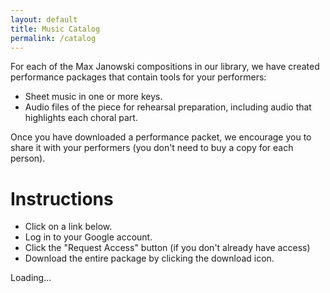 ```yaml
---
layout: default
title: Music Catalog
permalink: /catalog
---
```


For each of the Max Janowski compositions in our library, we have created
performance packages that contain tools for your performers:

* Sheet music in one or more keys.
* Audio files of the piece for rehearsal preparation, including audio that highlights each choral part.

Once you have downloaded a performance packet, we encourage you to share it
with your performers (you don't need to buy a copy for each person).

# Instructions

* Click on a link below.
* Log in to your Google account.
* Click the "Request Access" button (if you don't already have access)
* Download the entire package by clicking the download icon.

<div id="editions-list" class="editions-list">
<span class="loading">Loading...</span>
</div>

<script>
function loadZipLinks(json) {
  let list = json
    .sort((a,b)=> {
      return a['title'].toLowerCase().localeCompare(b['title'].toLowerCase());
    })
    .map( e => {
      return `<div>${e.sku}</div><div>
          <a href="${e.url}" title="Access and download this piece.">
            ${e.title}
          </a>
        </div>`;
    });

  document.getElementById('editions-list').innerHTML = '<div>Number</div><div>Title</div>'+list.join('');
}
</script>
<script src="https://script.google.com/macros/s/AKfycbwkRx-88AXcAr-8_NIpuBIsNicULEi3AkqASbOu1h0sQfXdl6l0uXYGMR9TH_pd9OnD/exec?callback=loadZipLinks">
</script>
